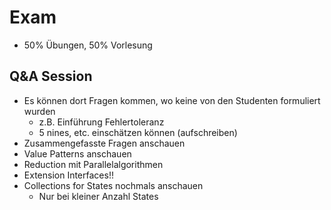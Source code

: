 # Exam
- 50% Übungen, 50% Vorlesung

## Q&A Session
- Es können dort Fragen kommen, wo keine von den Studenten formuliert wurden
    - z.B. Einführung Fehlertoleranz
    - 5 nines, etc. einschätzen können (aufschreiben)
- Zusammengefasste Fragen anschauen
- Value Patterns anschauen
- Reduction mit Parallelalgorithmen
- Extension Interfaces!!
- Collections for States nochmals anschauen
    - Nur bei kleiner Anzahl States